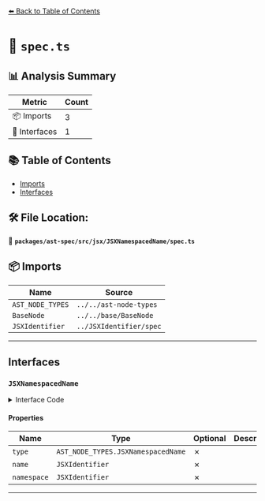[⬅️ Back to Table of Contents](../../../../../index.md)

# 📄 `spec.ts`

## 📊 Analysis Summary

| Metric | Count |
|--------|-------|
| 📦 Imports | 3 |
| 📐 Interfaces | 1 |

## 📚 Table of Contents

- [Imports](#imports)
- [Interfaces](#interfaces)

## 🛠️ File Location:
📂 **`packages/ast-spec/src/jsx/JSXNamespacedName/spec.ts`**

## 📦 Imports

| Name | Source |
|------|--------|
| `AST_NODE_TYPES` | `../../ast-node-types` |
| `BaseNode` | `../../base/BaseNode` |
| `JSXIdentifier` | `../JSXIdentifier/spec` |


---

## Interfaces

### `JSXNamespacedName`

<details><summary>Interface Code</summary>

```ts
export interface JSXNamespacedName extends BaseNode {
  type: AST_NODE_TYPES.JSXNamespacedName;
  name: JSXIdentifier;
  namespace: JSXIdentifier;
}
```
</details>

#### Properties

| Name | Type | Optional | Description |
|------|------|----------|-------------|
| `type` | `AST_NODE_TYPES.JSXNamespacedName` | ✗ |  |
| `name` | `JSXIdentifier` | ✗ |  |
| `namespace` | `JSXIdentifier` | ✗ |  |


---